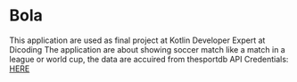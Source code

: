 # Bola
This application are used as final project at Kotlin Developer Expert at Dicoding
The application are about showing soccer match like a match in a league or world cup, the data are accuired from thesportdb API 
Credentials: <a href="https://www.dicoding.com/users/126315/academies">HERE </a>

